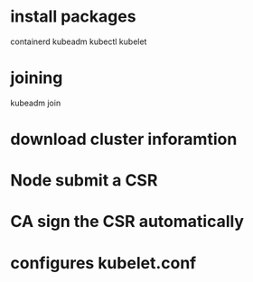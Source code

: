 # install packages

containerd
kubeadm
kubectl
kubelet

# joining

kubeadm join

# download cluster inforamtion 

# Node submit a CSR

# CA sign the CSR automatically

# configures kubelet.conf

